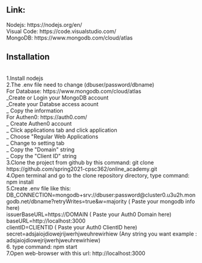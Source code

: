 


<h2> Link: </h2>
Nodejs: https://nodejs.org/en/  </br>
Visual Code: https://code.visualstudio.com/ </br>
MongoDB: https://www.mongodb.com/cloud/atlas <br />



<h2>Installation</h2></br>
  1.Install nodejs<br />
  2.The .env file need to change (dbuser/password/dbname)<br />
    For Database: https://www.mongodb.com/cloud/atlas <br />
      _Create or Login your MongoDB account <br />
      _Create your Databse access acount  <br />
      _ Copy the information  </br>
    For Authen0: https://auth0.com/ </br>
      _ Create Authen0 account </br>
      _ Click applications tab and click application </br>
      _ Choose "Regular Web Applications </br>
      _ Change to setting tab </br>
      _ Copy the "Domain" string </br>
      _ Copy the "Client ID" string </br>
  3.Clone the project from github by this command: git clone https://github.com/spring2021-cpsc362/online_academy.git  </br>
  4.Open terminal and go to the clone repository directory, type command: npm install </br>
  5.Create .env file like this: </br>
    DB_CONNECTION=mongodb+srv://dbuser:password@cluster0.u3u2h.mongodb.net/dbname?retryWrites=true&w=majority ( Paste your mongodb info here) </br>
    issuerBaseURL=https://DOMAIN ( Paste your Auth0 Domain here) </br>
    baseURL=http://localhost:3000 </br>
    clientID=CLIENTID ( Paste your Auth0 ClientID here) </br>
    secret=adsjaiojdiowejrijwerhjweuhrewirhiew (Any string you want example : adsjaiojdiowejrijwerhjweuhrewirhiew) </br>
  6. type command: npm start </br>
  7.Open web-browser with this url: http://localhost:3000   </br>

